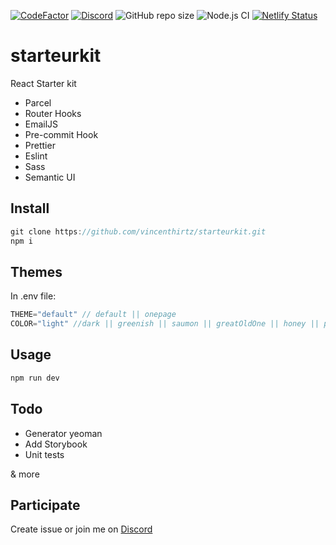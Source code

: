 [![CodeFactor](https://www.codefactor.io/repository/github/vincenthirtz/starteurkit/badge)](https://www.codefactor.io/repository/github/vincenthirtz/starteurkit)
[![Discord](https://img.shields.io/discord/712287691810799757?color=green)](https://discord.gg/rNE6m9)
![GitHub repo size](https://img.shields.io/github/repo-size/vincenthirtz/starteurkit)
![Node.js CI](https://github.com/vincenthirtz/starteurkit/workflows/Node.js%20CI/badge.svg)
[![Netlify Status](https://api.netlify.com/api/v1/badges/c54484c4-8eb1-4017-87a6-4a2097ec29e0/deploy-status)](https://app.netlify.com/sites/romantic-saha-c6aa6a/deploys)

# starteurkit

React Starter kit

- Parcel
- Router Hooks
- EmailJS
- Pre-commit Hook
- Prettier
- Eslint
- Sass
- Semantic UI

## Install

```javascript
git clone https://github.com/vincenthirtz/starteurkit.git
npm i
```

## Themes

In .env file:
```javascript
THEME="default" // default || onepage
COLOR="light" //dark || greenish || saumon || greatOldOne || honey || pharmaceutical || playduh || grandmaLeavingRoom || camouflage || bigout || princessBBG || luna ||fifties || ghost ||nightWatch ||slayer || initial || sunset || unicorn || twentyUnder 
```

## Usage

```javascript
npm run dev
```

## Todo
- Generator yeoman
- Add Storybook
- Unit tests

& more

## Participate

Create issue or join me on [Discord](https://discord.gg/rNE6m9)
